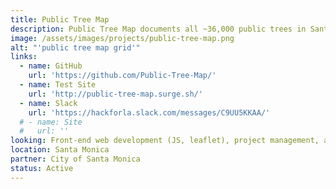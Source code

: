 ```yaml
---
title: Public Tree Map
description: Public Tree Map documents all ~36,000 public trees in Santa Monica's urban forest. The map includes contextual information compiled from open datasets and digitized city records. To reflect tree plantings and removals, the map updates every day.
image: /assets/images/projects/public-tree-map.png
alt: "'public tree map grid'"
links: 
  - name: GitHub
    url: 'https://github.com/Public-Tree-Map/'
  - name: Test Site
    url: 'http://public-tree-map.surge.sh/'
  - name: Slack
    url: 'https://hackforla.slack.com/messages/C9UU5KKAA/'
  # - name: Site
  #   url: ''
looking: Front-end web development (JS, leaflet), project management, appreciation for trees.
location: Santa Monica
partner: City of Santa Monica
status: Active
---
```


